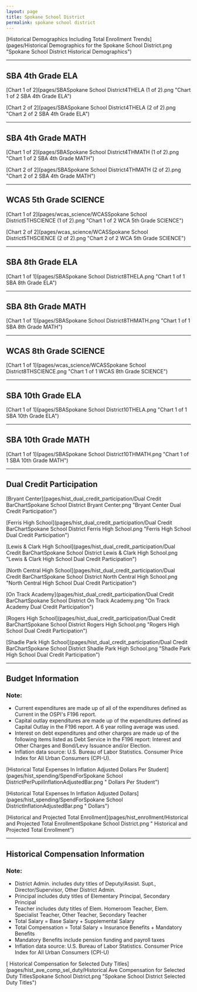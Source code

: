 ```yaml
---
layout: page
title: Spokane School District
permalink: spokane school district
---
```



[Historical Demographics Including Total Enrollment Trends](pages/Historical Demographics for the Spokane School District.png "Spokane School District Historical Demographics")

___

## SBA 4th Grade ELA

[Chart 1 of 2](pages/SBASpokane School District4THELA (1 of 2).png "Chart 1 of 2 SBA 4th Grade ELA")

[Chart 2 of 2](pages/SBASpokane School District4THELA (2 of 2).png "Chart 2 of 2 SBA 4th Grade ELA")


___

## SBA 4th Grade MATH

[Chart 1 of 2](pages/SBASpokane School District4THMATH (1 of 2).png "Chart 1 of 2 SBA 4th Grade MATH")

[Chart 2 of 2](pages/SBASpokane School District4THMATH (2 of 2).png "Chart 2 of 2 SBA 4th Grade MATH")


___

## WCAS 5th Grade SCIENCE

[Chart 1 of 2](pages/wcas_science/WCASSpokane School District5THSCIENCE (1 of 2).png "Chart 1 of 2 WCA 5th Grade SCIENCE")

[Chart 2 of 2](pages/wcas_science/WCASSpokane School District5THSCIENCE (2 of 2).png "Chart 2 of 2 WCA 5th Grade SCIENCE")


___

## SBA 8th Grade ELA

[Chart 1 of 1](pages/SBASpokane School District8THELA.png "Chart 1 of 1 SBA 8th Grade ELA")


___

## SBA 8th Grade MATH

[Chart 1 of 1](pages/SBASpokane School District8THMATH.png "Chart 1 of 1 SBA 8th Grade MATH")


___

## WCAS 8th Grade SCIENCE

[Chart 1 of 1](pages/wcas_science/WCASSpokane School District8THSCIENCE.png "Chart 1 of 1 WCAS 8th Grade SCIENCE")


___

## SBA 10th Grade ELA

[Chart 1 of 1](pages/SBASpokane School District10THELA.png "Chart 1 of 1 SBA 10th Grade ELA")


___

## SBA 10th Grade MATH

[Chart 1 of 1](pages/SBASpokane School District10THMATH.png "Chart 1 of 1 SBA 10th Grade MATH")


___

## Dual Credit Participation

[Bryant Center](pages/hist_dual_credit_participation/Dual Credit BarChartSpokane School District Bryant Center.png "Bryant Center Dual Credit Participation")

[Ferris High School](pages/hist_dual_credit_participation/Dual Credit BarChartSpokane School District Ferris High School.png "Ferris High School Dual Credit Participation")

[Lewis & Clark High School](pages/hist_dual_credit_participation/Dual Credit BarChartSpokane School District Lewis & Clark High School.png "Lewis & Clark High School Dual Credit Participation")

[North Central High School](pages/hist_dual_credit_participation/Dual Credit BarChartSpokane School District North Central High School.png "North Central High School Dual Credit Participation")

[On Track Academy](pages/hist_dual_credit_participation/Dual Credit BarChartSpokane School District On Track Academy.png "On Track Academy Dual Credit Participation")

[Rogers High School](pages/hist_dual_credit_participation/Dual Credit BarChartSpokane School District Rogers High School.png "Rogers High School Dual Credit Participation")

[Shadle Park High School](pages/hist_dual_credit_participation/Dual Credit BarChartSpokane School District Shadle Park High School.png "Shadle Park High School Dual Credit Participation")


___

## Budget Information
### Note:
- Current expenditures are made up of all of the expenditures defined as Current in the OSPI's F196 report.
- Capital outlay expenditures are made up of the expenditures defined as Capital Outlay in the F196 report. A 6 year rolling average was used.
- Interest on debt expenditures and other charges are made up of the following items listed as Debt Service in the F196 report: Interest and Other Charges and Bond/Levy Issuance and/or Election.
- Inflation data source: U.S. Bureau of Labor Statistics. Consumer Price Index for All Urban Consumers (CPI-U).

[Historical Total Expenses In Inflation Adjusted Dollars Per Student](pages/hist_spending/SpendForSpokane School DistrictPerPupilInflationAdjustedBar.png " Dollars Per Student")

[Historical Total Expenses In Inflation Adjusted Dollars](pages/hist_spending/SpendForSpokane School DistrictInflationAdjustedBar.png " Dollars")

[Historical and Projected Total Enrollment](pages/hist_enrollment/Historical and Projected Total EnrollmentSpokane School District.png " Historical and Projected Total Enrollment")


___

## Historical Compensation Information
### Note:
- District Admin. includes duty titles of Deputy/Assist. Supt., Director/Supervisor, Other District Admin.
- Principal includes duty titles of Elementary Principal, Secondary Principal
- Teacher includes duty titles of Elem. Homeroom Teacher, Elem. Specialist Teacher, Other Teacher, Secondary Teacher
- Total Salary = Base Salary + Supplemental Salary
- Total Compensation = Total Salary + Insurance Benefits + Mandatory Benefits
- Mandatory Benefits include pension funding and payroll taxes
- Inflation data source: U.S. Bureau of Labor Statistics. Consumer Price Index for All Urban Consumers (CPI-U)

[ Historical Compensation for Selected Duty Titles](pages/hist_ave_comp_sel_duty/Historical Ave Compensation for Selected Duty TitlesSpokane School District.png "Spokane School District Selected Duty Titles")

